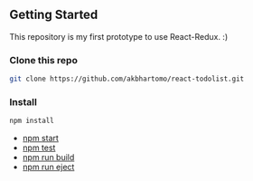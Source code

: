 ## Getting Started

This repository is my first prototype to use React-Redux. :)

### Clone this repo

```sh
git clone https://github.com/akbhartomo/react-todolist.git
```

### Install

```sh
npm install
```

- [npm start](#npm-start)
- [npm test](#npm-test)
- [npm run build](#npm-run-build)
- [npm run eject](#npm-run-eject)
